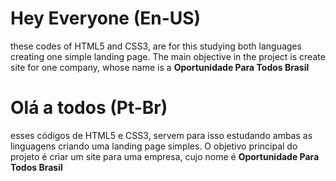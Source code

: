 # Hey Everyone (En-US)
these codes of HTML5 and CSS3, are for this studying both languages creating one simple landing page.
The main objective in the project is create site for one company, whose name is a **Oportunidade Para Todos Brasil**

# Olá a todos (Pt-Br)
esses códigos de HTML5 e CSS3, servem para isso estudando ambas as linguagens criando uma landing page simples.
O objetivo principal do projeto é criar um site para uma empresa, cujo nome é **Oportunidade Para Todos Brasil**
